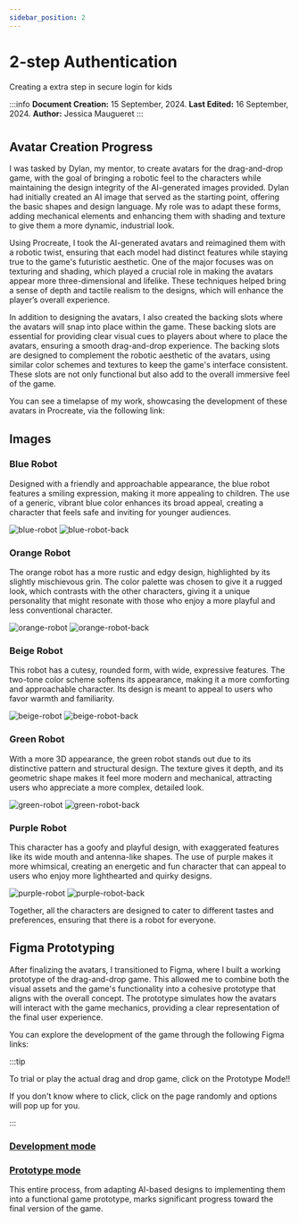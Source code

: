 ```yaml
---
sidebar_position: 2
---
```


# 2-step Authentication

Creating a extra step in secure login for kids

:::info
**Document Creation:** 15 September, 2024. **Last Edited:** 16 September, 2024. **Author:** Jessica Maugueret
:::

#

## Avatar Creation Progress
I was tasked by Dylan, my mentor, to create avatars for the drag-and-drop game, with the goal of bringing a robotic feel to the characters while maintaining the design integrity of the AI-generated images provided. Dylan had initially created an AI image that served as the starting point, offering the basic shapes and design language. My role was to adapt these forms, adding mechanical elements and enhancing them with shading and texture to give them a more dynamic, industrial look.

Using Procreate, I took the AI-generated avatars and reimagined them with a robotic twist, ensuring that each model had distinct features while staying true to the game's futuristic aesthetic. One of the major focuses was on texturing and shading, which played a crucial role in making the avatars appear more three-dimensional and lifelike. These techniques helped bring a sense of depth and tactile realism to the designs, which will enhance the player’s overall experience. 

In addition to designing the avatars, I also created the backing slots where the avatars will snap into place within the game. These backing slots are essential for providing clear visual cues to players about where to place the avatars, ensuring a smooth drag-and-drop experience. The backing slots are designed to complement the robotic aesthetic of the avatars, using similar color schemes and textures to keep the game's interface consistent. These slots are not only functional but also add to the overall immersive feel of the game.

You can see a timelapse of my work, showcasing the development of these avatars in Procreate, via the following link: 

## Images

### Blue Robot
Designed with a friendly and approachable appearance, the blue robot features a smiling expression, making it more appealing to children. The use of a generic, vibrant blue color enhances its broad appeal, creating a character that feels safe and inviting for younger audiences.

![blue-robot](img\blue-robot.png) 
![blue-robot-back](img\blue-robot-back.png)

### Orange Robot
The orange robot has a more rustic and edgy design, highlighted by its slightly mischievous grin. The color palette was chosen to give it a rugged look, which contrasts with the other characters, giving it a unique personality that might resonate with those who enjoy a more playful and less conventional character.

![orange-robot](img\orange-robot.png) 
![orange-robot-back](img\orange-robot-back.png)

### Beige Robot
This robot has a cutesy, rounded form, with wide, expressive features. The two-tone color scheme softens its appearance, making it a more comforting and approachable character. Its design is meant to appeal to users who favor warmth and familiarity.

![beige-robot](img\beige-robot.png) 
![beige-robot-back](img\beige-robot-back.png)

### Green Robot
With a more 3D appearance, the green robot stands out due to its distinctive pattern and structural design. The texture gives it depth, and its geometric shape makes it feel more modern and mechanical, attracting users who appreciate a more complex, detailed look.

![green-robot](img\green-robot.png) 
![green-robot-back](img\green-robot-back.png)

### Purple Robot
This character has a goofy and playful design, with exaggerated features like its wide mouth and antenna-like shapes. The use of purple makes it more whimsical, creating an energetic and fun character that can appeal to users who enjoy more lighthearted and quirky designs.

![purple-robot](img\purple-robot.png) 
![purple-robot-back](img\purple-robot-back.png) 

Together, all the characters are designed to cater to different tastes and preferences, ensuring that there is a robot for everyone.


## Figma Prototyping

After finalizing the avatars, I transitioned to Figma, where I built a working prototype of the drag-and-drop game. This allowed me to combine both the visual assets and the game's functionality into a cohesive prototype that aligns with the overall concept. The prototype simulates how the avatars will interact with the game mechanics, providing a clear representation of the final user experience.

You can explore the development of the game through the following Figma links:

:::tip

To trial or play the actual drag and drop game, click on the Prototype Mode!!

If you don't know where to click, click on the page randomly and options will pop up for you.

:::

### [Development mode](https://www.figma.com/design/uKne8K75bIKJJVesM2T63o/Bugbox-Game)

### [Prototype mode](https://www.figma.com/proto/uKne8K75bIKJJVesM2T63o/Bugbox-Game?node-id=33-220&t=wmGtNy42fhJPNxCI-1&starting-point-node-id=33%3A220)

This entire process, from adapting AI-based designs to implementing them into a functional game prototype, marks significant progress toward the final version of the game.

